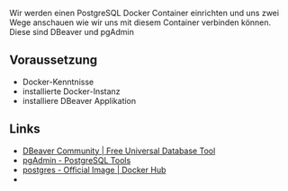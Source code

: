 
Wir werden einen PostgreSQL Docker Container einrichten und uns zwei Wege anschauen wie wir uns mit diesem Container verbinden können.
Diese sind DBeaver und pgAdmin

## Voraussetzung
- Docker-Kenntnisse
- installierte Docker-Instanz
- installiere DBeaver Applikation 

## Links
- [DBeaver Community | Free Universal Database Tool](https://dbeaver.io/)
- [pgAdmin - PostgreSQL Tools](https://www.pgadmin.org/)
- [postgres - Official Image | Docker Hub](https://hub.docker.com/_/postgres/)
- 